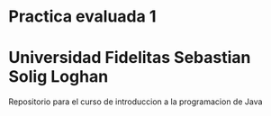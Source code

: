 # Practica evaluada 1
# Universidad Fidelitas Sebastian Solig Loghan
Repositorio para el curso de introduccion a la programacion de Java
